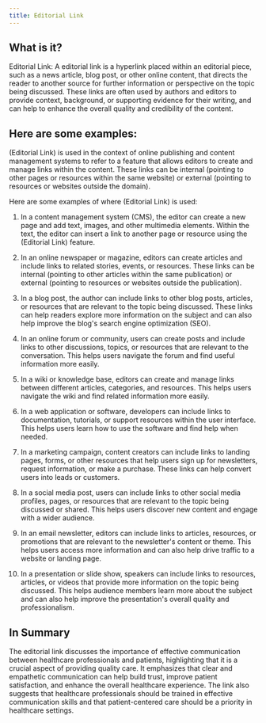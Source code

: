 ```yaml
---
title: Editorial Link
---
```




## What is it?

Editorial Link: A editorial link is a hyperlink placed within an editorial piece, such as a news article, blog post, or other online content, that directs the reader to another source for further information or perspective on the topic being discussed. These links are often used by authors and editors to provide context, background, or supporting evidence for their writing, and can help to enhance the overall quality and credibility of the content.

## Here are some examples:

(Editorial Link) is used in the context of online publishing and content management systems to refer to a feature that allows editors to create and manage links within the content. These links can be internal (pointing to other pages or resources within the same website) or external (pointing to resources or websites outside the domain).

Here are some examples of where (Editorial Link) is used:

1. In a content management system (CMS), the editor can create a new page and add text, images, and other multimedia elements. Within the text, the editor can insert a link to another page or resource using the (Editorial Link) feature.

2. In an online newspaper or magazine, editors can create articles and include links to related stories, events, or resources. These links can be internal (pointing to other articles within the same publication) or external (pointing to resources or websites outside the publication).

3. In a blog post, the author can include links to other blog posts, articles, or resources that are relevant to the topic being discussed. These links can help readers explore more information on the subject and can also help improve the blog's search engine optimization (SEO).

4. In an online forum or community, users can create posts and include links to other discussions, topics, or resources that are relevant to the conversation. This helps users navigate the forum and find useful information more easily.

5. In a wiki or knowledge base, editors can create and manage links between different articles, categories, and resources. This helps users navigate the wiki and find related information more easily.

6. In a web application or software, developers can include links to documentation, tutorials, or support resources within the user interface. This helps users learn how to use the software and find help when needed.

7. In a marketing campaign, content creators can include links to landing pages, forms, or other resources that help users sign up for newsletters, request information, or make a purchase. These links can help convert users into leads or customers.

8. In a social media post, users can include links to other social media profiles, pages, or resources that are relevant to the topic being discussed or shared. This helps users discover new content and engage with a wider audience.

9. In an email newsletter, editors can include links to articles, resources, or promotions that are relevant to the newsletter's content or theme. This helps users access more information and can also help drive traffic to a website or landing page.

10. In a presentation or slide show, speakers can include links to resources, articles, or videos that provide more information on the topic being discussed. This helps audience members learn more about the subject and can also help improve the presentation's overall quality and professionalism.

## In Summary

The editorial link discusses the importance of effective communication between healthcare professionals and patients, highlighting that it is a crucial aspect of providing quality care. It emphasizes that clear and empathetic communication can help build trust, improve patient satisfaction, and enhance the overall healthcare experience. The link also suggests that healthcare professionals should be trained in effective communication skills and that patient-centered care should be a priority in healthcare settings.